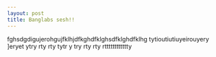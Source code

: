 ```yaml
---
layout: post
title: Banglabs sesh!!
---
```


fghsdgdigujerohgujfklhjdfkghdfklghsdfklghdfklhg
tytioutiutiuyeirouyery
]eryet
ytry
rty
rty
tytr
y
try
rty
rty
rtttttttttttty

